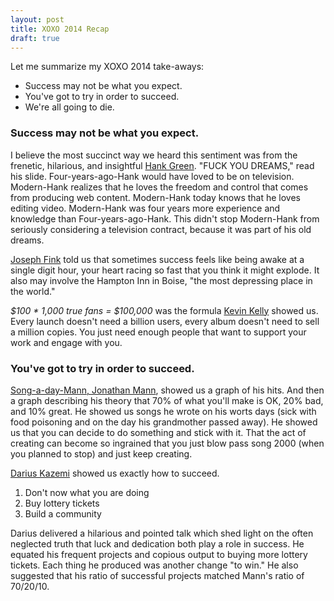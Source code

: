 ```yaml
---
layout: post
title: XOXO 2014 Recap
draft: true
---
```

Let me summarize my XOXO 2014 take-aways:

* Success may not be what you expect.
* You've got to try in order to succeed.
* We're all going to die.

### Success may not be what you expect.

I believe the most succinct way we heard this sentiment was from the frenetic, hilarious, and insightful [Hank Green][1]. "FUCK YOU DREAMS," read his slide. Four-years-ago-Hank would have loved to be on television.  Modern-Hank realizes that he loves the freedom and control that comes from producing web content.  Modern-Hank today knows that he loves editing video.  Modern-Hank was four years more experience and knowledge than Four-years-ago-Hank.  This didn't stop Modern-Hank from seriously considering a television contract, because it was part of his old dreams.

[Joseph Fink][2] told us that sometimes success feels like being awake at a single digit hour, your heart racing so fast that you think it might explode.  It also may involve the Hampton Inn in Boise, "the most depressing place in the world."

_$100 * 1,000 true fans = $100,000_ was the formula [Kevin Kelly][5] showed us.  Every launch doesn't need a billion users, every album doesn't need to sell a million copies.  You just need enough people that want to support your work and engage with you.


### You've got to try in order to succeed.

[Song-a-day-Mann, Jonathan Mann][3], showed us a graph of his hits.  And then a graph describing his theory that 70% of what you'll make is OK, 20% bad, and 10% great.  He showed us songs he wrote on his worts days (sick with food poisoning and on the day his grandmother passed away).  He showed us that you can decide to do something and stick with it.  That the act of creating can become so ingrained that you just blow pass song 2000 (when you planned to stop) and just keep creating.

 [Darius Kazemi][4] showed us exactly how to succeed.
1. Don't now what you are doing
2. Buy lottery tickets
3. Build a community

Darius delivered a hilarious and pointed talk which shed light on the often neglected truth that luck and dedication both play a role in success.  He equated his frequent projects and copious output to buying more lottery tickets.  Each thing he produced was another change "to win."   He also suggested that his ratio of successful projects matched Mann's ratio of 70/20/10.


[1]: http://hankgreen.com/
[2]:  http://commonplacebooks.com/
[3]: https://www.youtube.com/user/therockcookiebottom
[4]: http://tinysubversions.com/
[5]: http://kk.org
